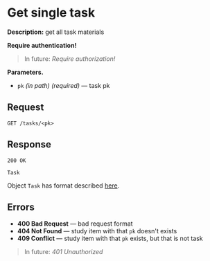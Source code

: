 # Get single task

**Description:** 
get all task materials

**Require authentication!**

> In future: *Require authorization!*

**Parameters.**
* `pk` *(in path)* *(required)* — task pk

## Request

```
GET /tasks/<pk>
```

## Response

```
200 OK

Task
```

Object `Task` has format described [here](formats.md).

## Errors

* **400 Bad Request** — bad request format
* **404 Not Found** — study item with that `pk` doesn't exists
* **409 Conflict** — study item with that `pk` exists, but that is not task


> In future: *401 Unauthorized*
